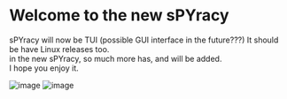 <h1>Welcome to the new sPYracy</h1>
<p>sPYracy will now be TUI (possible GUI interface in the future???) It should be have Linux releases too.
<br>in the new sPYracy, so much more has, and will be added.<br>
I hope you enjoy it.</p>

![image](https://github.com/GogleSiteBank/sPYracy-TUI/assets/125816677/c448e08f-15c6-40c6-ad03-677eff380a5b)
![image](https://github.com/GogleSiteBank/sPYracy-TUI/assets/125816677/a8f4329c-bede-4021-ad95-f67a9d210a66)
